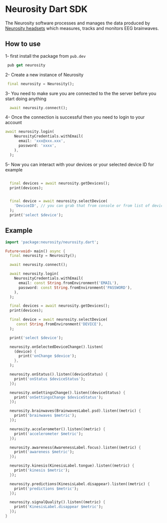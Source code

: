 # Neurosity Dart SDK

The Neurosity software processes and manages the data produced by [Neurosity headsets](https://neurosity.co) which measures, tracks and monitors EEG brainwaves.

## How to use

1- first install the package from `pub.dev`

```dart
 pub get neurosity
```

2- Create a new instance of Neurosity

```dart
 final neurosity = Neurosity();
```

3- You need to make sure you are connected to the the server before you start doing anything

```dart
  await neurosity.connect();
```

4- Once the connection is successful then you need to login to your account

```dart
await neurosity.login(
    NeurosityCredentials.withEmail(
      email: 'xxx@xxx.xxx',
      password: 'xxxx',
    ),
  );
```

5- Now you can interact with your devices or your selected device ID for example

```dart

  final devices = await neurosity.getDevices();
  print(devices);


  final device = await neurosity.selectDevice(
    'DeviceID', // you can grab that from console or from list of devices
  );
  print('select $device');

```

## Example

```dart
import 'package:neurosity/neurosity.dart';

Future<void> main() async {
  final neurosity = Neurosity();

  await neurosity.connect();

  await neurosity.login(
    NeurosityCredentials.withEmail(
      email: const String.fromEnvironment('EMAIL'),
      password: const String.fromEnvironment('PASSWORD'),
    ),
  );

  final devices = await neurosity.getDevices();
  print(devices);

  final device = await neurosity.selectDevice(
     const String.fromEnvironment('DEVICE'),
  );

  print('select $device');

  neurosity.onSelectedDeviceChange().listen(
    (device) {
      print('onChange $device');
    },
  );

  neurosity.onStatus().listen((deviceStatus) {
    print('onStatus $deviceStatus');
  });

  neurosity.onSettingsChange().listen((deviceStatus) {
    print('onSettingsChange $deviceStatus');
  });

  neurosity.brainwaves(BrainwavesLabel.psd).listen((metric) {
    print('brainwaves $metric');
  });

  neurosity.accelerometer().listen((metric) {
    print('accelerometer $metric');
  });

  neurosity.awareness(AwarenessLabel.focus).listen((metric) {
    print('awareness $metric');
  });

  neurosity.kinesis(KinesisLabel.tongue).listen((metric) {
    print('kinesis $metric');
  });

  neurosity.predictions(KinesisLabel.disappear).listen((metric) {
    print('predictions $metric');
  });

  neurosity.signalQuality().listen((metric) {
    print('KinesisLabel.disappear $metric');
  });
}

```
